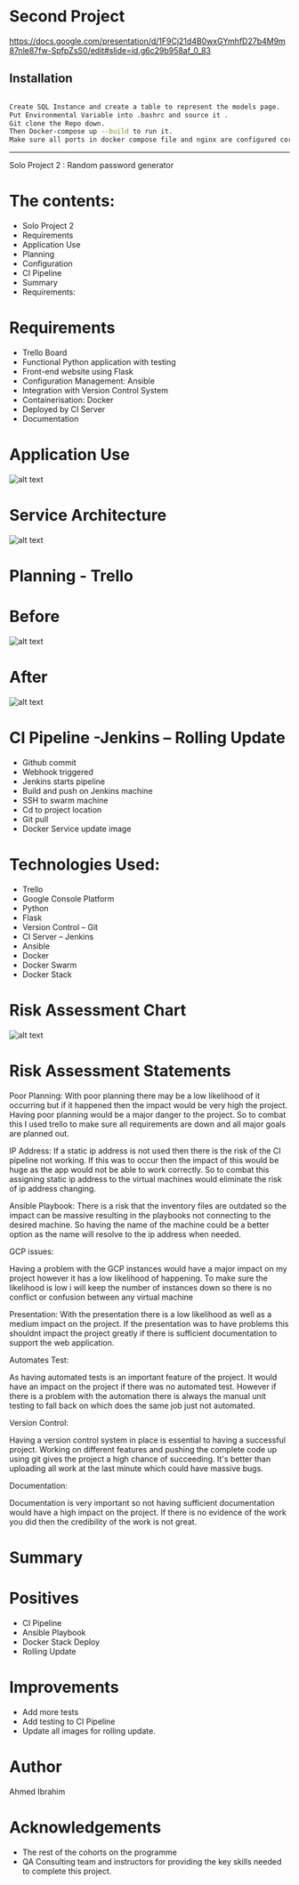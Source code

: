 # Second Project
https://docs.google.com/presentation/d/1F9Cj21d4B0wxGYmhfD27b4M9m87nle87fw-SpfpZsS0/edit#slide=id.g6c29b958af_0_83



## Installation
```bash

Create SQL Instance and create a table to represent the models page.
Put Environmental Variable into .bashrc and source it .
Git clone the Repo down. 
Then Docker-compose up --build to run it. 
Make sure all ports in docker compose file and nginx are configured correctly. 

```
-------------------------------------------------

Solo Project 2 : Random password generator

# The contents:

- Solo Project 2
- Requirements
- Application Use
- Planning
- Configuration
- CI Pipeline
- Summary
- Requirements:

# Requirements

- Trello Board
- Functional Python application with testing
- Front-end website using Flask
- Configuration Management: Ansible
- Integration with Version Control System
- Containerisation: Docker
- Deployed by CI Server
- Documentation

# Application Use

![alt text](https://github.com/AIbrahimQA/new_project/blob/master/documentation/User%20case.png)

# Service Architecture

![alt text](https://github.com/AIbrahimQA/new_project/blob/master/documentation/Service%20architecture.jpg)


# Planning - Trello
# Before

![alt text](https://github.com/AIbrahimQA/new_project/blob/master/documentation/Before%20Trello.png)

# After

![alt text](https://github.com/AIbrahimQA/new_project/blob/master/documentation/Trello%20Board%20-%20After.png)


# CI Pipeline -Jenkins – Rolling Update

- Github commit
-	Webhook triggered
-	Jenkins starts pipeline
-	Build and push on Jenkins machine
-	SSH to swarm machine
-	Cd to project location
- Git pull
-	Docker Service update image


# Technologies Used:

- Trello
- Google Console Platform
- Python
- Flask
- Version Control – Git
- CI Server – Jenkins
- Ansible
- Docker
- Docker Swarm
- Docker Stack

# Risk Assessment Chart 

![alt text](https://github.com/AIbrahimQA/new_project/blob/master/documentation/Risk%20Assesment%20Screenshot%20for%20md.png)

 
# Risk Assessment Statements 

Poor Planning:
With poor planning there may be a low likelihood of it occurring but if it happened then the impact would be very high the project. Having poor planning would be a major danger to the project. So to combat this I used trello to make sure all requirements are down and all major goals are planned out.

IP Address:
If a static ip address is not used then there is the risk of the CI pipeline not working. If this was to occur then the impact of this would be huge as the app would not be able to work correctly. So to combat this assigning static ip address to the virtual machines would eliminate the risk of ip address changing.

Ansible Playbook:
There is a risk that the inventory files are outdated so the impact can be massive resulting in the playbooks not connecting to the desired machine. So having the name of the machine could be a better option as the name will resolve to the ip address when needed.

GCP issues:

Having a problem with the GCP instances would have a major impact on my project however it has a low likelihood of happening. To make sure the likelihood is low i will keep the number of instances down so there is no conflict or confusion between any virtual machine


Presentation:
With the presentation there is a low likelihood as well as a medium impact on the project. If the presentation was to have problems this shouldnt impact the project greatly if there is sufficient documentation to support the web application.


Automates Test:

As having automated tests is an important feature of the project. It would have an impact on the project if there was no automated test. However if there is a problem with the automation there is always the manual unit testing to fall back on which does the same job just not automated.


Version Control:

Having a version control system in place is essential to having a successful project. Working on different features and pushing the complete code up using git gives the project a high chance of succeeding. It's better than uploading all work at the last minute which could have massive bugs.


Documentation:

Documentation is very important so not having sufficient documentation would have a high impact on the project. If there is no evidence of the work you did then the credibility of the work is not great.



# Summary

# Positives

- CI Pipeline
- Ansible Playbook
- Docker Stack Deploy
- Rolling Update

# Improvements

- Add more tests
- Add testing to CI Pipeline
- Update all images for rolling update.

# Author

Ahmed Ibrahim


# Acknowledgements
- The rest of the cohorts on the programme
- QA Consulting team and instructors for providing the key skills needed to complete this project.


